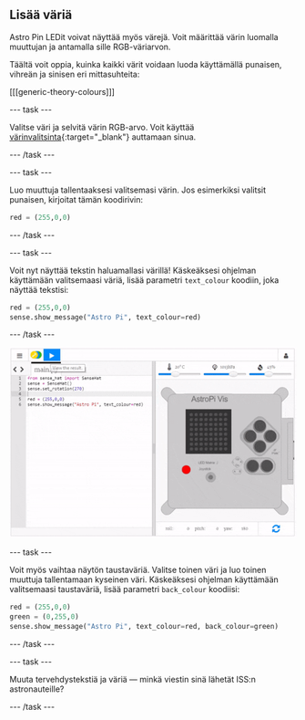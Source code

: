 ## Lisää väriä

Astro Pin LEDit voivat näyttää myös värejä. Voit määrittää värin luomalla muuttujan ja antamalla sille RGB-väriarvon.

Täältä voit oppia, kuinka kaikki värit voidaan luoda käyttämällä punaisen, vihreän ja sinisen eri mittasuhteita:

[[[generic-theory-colours]]]

\--- task \---

Valitse väri ja selvitä värin RGB-arvo. Voit käyttää [värinvalitsinta](https://www.w3schools.com/colors/colors_rgb.asp){:target="_blank"} auttamaan sinua.

\--- /task \---

\--- task \---

Luo muuttuja tallentaaksesi valitsemasi värin. Jos esimerkiksi valitsit punaisen, kirjoitat tämän koodirivin:

```python
red = (255,0,0)
```

\--- /task \---

\--- task \---

Voit nyt näyttää tekstin haluamallasi värillä! Käskeäksesi ohjelman käyttämään valitsemaasi väriä, lisää parametri `text_colour` koodiin, joka näyttää tekstisi:

```python
red = (255,0,0)
sense.show_message("Astro Pi", text_colour=red)
```

\--- /task \---

![näytä viesti värillisenä](images/show-message-color.gif)

\--- task \---

Voit myös vaihtaa näytön taustaväriä. Valitse toinen väri ja luo toinen muuttuja tallentamaan kyseinen väri. Käskeäksesi ohjelman käyttämään valitsemaasi taustaväriä, lisää parametri `back_colour` koodiisi:

```python
red = (255,0,0)
green = (0,255,0)
sense.show_message("Astro Pi", text_colour=red, back_colour=green)
```

\--- /task \---

\--- task \---

Muuta tervehdystekstiä ja väriä — minkä viestin sinä lähetät ISS:n astronauteille?

\--- /task \---